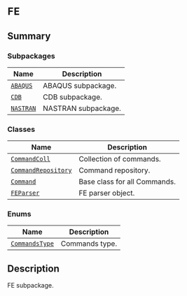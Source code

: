 <!-- vale off -->

<a id="module-ansys.mechanical.stubs.v241.Ansys.ACT.Automation.Mechanical.FE"></a>

<a id="fe"></a>

# `FE`

<a id="summary"></a>

## Summary

### Subpackages

| Name | Description |
|-------------------------------------------------------------------------------------------------------------|----------------------|
| [`ABAQUS`](ABAQUS/index.md#module-ansys.mechanical.stubs.v241.Ansys.ACT.Automation.Mechanical.FE.ABAQUS)    | ABAQUS subpackage.   |
| [`CDB`](CDB/index.md#module-ansys.mechanical.stubs.v241.Ansys.ACT.Automation.Mechanical.FE.CDB)             | CDB subpackage.      |
| [`NASTRAN`](NASTRAN/index.md#module-ansys.mechanical.stubs.v241.Ansys.ACT.Automation.Mechanical.FE.NASTRAN) | NASTRAN subpackage.  |

### Classes

| Name | Description |
|------------------------------------------------------------------------------------------------------------------------------|------------------------------|
| [`CommandColl`](CommandColl.md#ansys.mechanical.stubs.v241.Ansys.ACT.Automation.Mechanical.FE.CommandColl)                   | Collection of commands.      |
| [`CommandRepository`](CommandRepository.md#ansys.mechanical.stubs.v241.Ansys.ACT.Automation.Mechanical.FE.CommandRepository) | Command repository.          |
| [`Command`](Command.md#ansys.mechanical.stubs.v241.Ansys.ACT.Automation.Mechanical.FE.Command)                               | Base class for all Commands. |
| [`FEParser`](FEParser.md#ansys.mechanical.stubs.v241.Ansys.ACT.Automation.Mechanical.FE.FEParser)                            | FE parser object.            |

### Enums

| Name | Description |
|-----------------------------------------------------------------------------------------------------------------|------------------|
| [`CommandsType`](CommandsType.md#ansys.mechanical.stubs.v241.Ansys.ACT.Automation.Mechanical.FE.CommandsType)   | Commands type.   |

<a id="description"></a>

## Description

FE subpackage.

<!-- !! processed by numpydoc !! -->
<!-- vale on -->
